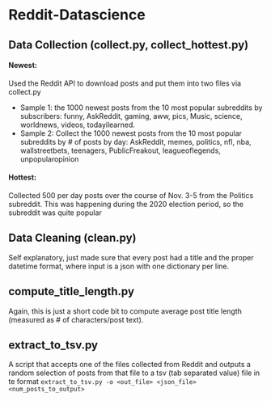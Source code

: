 # Reddit-Datascience
## Data Collection (collect.py, collect_hottest.py)
#### Newest:
Used the Reddit API to download posts and put them into two files via collect.py 
- Sample 1: the 1000 newest posts from the 10 most popular subreddits by subscribers:
funny, AskReddit, gaming, aww, pics, Music, science, worldnews, videos, todayilearned.
- Sample 2: Collect the 1000 newest posts from the 10 most popular subreddits by # of posts by day:
AskReddit, memes, politics, nfl, nba, wallstreetbets, teenagers, PublicFreakout, leagueoflegends,
unpopularopinion
#### Hottest:
Collected 500 per day posts over the course of Nov. 3-5 from the Politics subreddit. This was happening during the 2020 election period, so the subreddit was quite popular 
## Data Cleaning (clean.py)
Self explanatory, just made sure that every post had a title and the proper datetime format, where input is a json with one dictionary per line.
## compute_title_length.py
Again, this is just a short code bit to compute average post title length (measured as # of characters/post text).
## extract_to_tsv.py
A script that accepts one of the files collected from Reddit and outputs a random
selection of posts from that file to a tsv (tab separated value) file in te format `extract_to_tsv.py -o <out_file> <json_file> <num_posts_to_output>`
